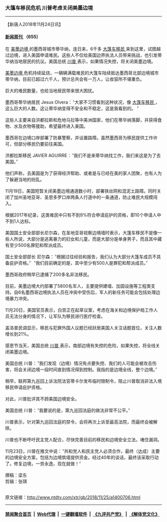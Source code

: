 ### 大篷车移民危机 川普考虑关闭美墨边境
------------------------

<div class="wysiwyg">
 【新唐人2018年11月24日讯】
 <h4>
  <a href="http://www.ntdtv.com/xtr/gb/articlelistbytag_新闻周刊.html" target="_blank">
   新闻周刊
  </a>
  （655）
 </h4>
 在
 <a href="http://www.ntdtv.com/xtr/gb/articlelistbytag_美墨边境.html" target="_blank">
  美墨边境
 </a>
 的墨西哥城市蒂华纳，连日来，6千多
 <a href="http://www.ntdtv.com/xtr/gb/articlelistbytag_大篷车移民.html" target="_blank">
  大篷车移民
 </a>
 来到这里，试图越过边境，进入美国申请难民。这些人不仅给美国边界执法人员带来挑战，也引发蒂华纳当地居民的抗议。美国总统
 <a href="http://www.ntdtv.com/xtr/gb/articlelistbytag_川普.html" target="_blank">
  川普
 </a>
 表示，如果情况失控，将关闭美墨边境。
 <br/>
 <br/>
 <a href="http://www.ntdtv.com/xtr/gb/articlelistbytag_美墨边境.html" target="_blank">
  美墨边境
 </a>
 危机持续延烧，一辆辆满载难民的大篷车陆续抵达墨西哥北部边境城市蒂华纳，目前已超过六千人，预计总共会有一万人，让收容所不堪重负。
 <br/>
 <br/>
 巨大的难民数量，也给当地居民带来很大困扰。
 <br/>
 <br/>
 墨西哥蒂华纳居民 Jesus Olvera：〝大家不习惯看到这种状况，像
 <a href="http://www.ntdtv.com/xtr/gb/articlelistbytag_大篷车移民.html" target="_blank">
  大篷车移民
 </a>
 ，这么巨大的人数。这让蒂华纳变得不安全和不稳定，这是我看到的。 〞
 <br/>
 <br/>
 这些人主要来自洪都拉斯和危地马拉等中美洲国家，他们在蒂华纳落脚，并获得食物、水及衣物等援助，希望最终进入美国。
 <br/>
 <br/>
 墨西哥在边境口岸部署了防暴警察，并设置路障。虽然墨西哥为移民提供工作许可，但部分移民仍要前往美国。
 <br/>
 <br/>
 洪都拉斯移民 JAVIER AGUIRRE：〝我们不是来蒂华纳找工作，我们来这是为了去美国。〞
 <br/>
 <br/>
 他们声称，去美国是为了获得经济帮助、或者是与已经在美的家人团聚，也有人为了躲避当地的纷乱。
 <br/>
 <br/>
 11月19日，美国短暂关闭美墨边境通道数小时，部署铁丝网和混泥土路障。同时关闭了加州圣地亚哥、圣思多罗口岸两条人行道中的一条通道，防止难民大规模闯入。
 <br/>
 <br/>
 根据2017年纪录，这类难民中只有不到9%符合申请庇护的资格，即10个申请人中不到1人达标。
 <br/>
 <br/>
 美国国土安全部部长尼尔森，在圣地亚哥视察边境墙时表示，大篷车移民不是像一些人所说，大部分是逃离暴力的妇女和儿童，而是大部分是单身男子，而且其中藏有至少500名罪犯和帮派成员。
 <br/>
 <br/>
 国土安全部部长 尼尔森：〝根据过往经验和报告，我们认为大部分大篷车成员不具备庇护资格。〞〝我们目前确定的是，其中至少有500人是罪犯和帮派成员。〞
 <br/>
 <br/>
 墨西哥政府稍早已逮捕了200多名非法移民。
 <br/>
 <br/>
 目前，美墨边境大约部署了5800名军人，主要提供建墙、加固设施等工程类支持。自6名墨西哥边境执法人员在冲突中受伤后，军人的新任务可能会包括处理边境暴力冲突。
 <br/>
 <br/>
 11月20日，美国官员表示，白宫正在起草议案，考虑在海关和边境保护局工作人员无法分身的情况下，让军队为移民进行医疗检查。
 <br/>
 <br/>
 盖洛普民调显示，移民与犯罪外国人议题已经跃居美国人关注话题首位，关注人数增长到21%。
 <br/>
 <br/>
 感恩节当天，美国总统
 <a href="http://www.ntdtv.com/xtr/gb/articlelistbytag_川普.html" target="_blank">
  川普
 </a>
 表示，南部边境有失控的危险，如果失控，将全线关闭美墨边境。
 <br/>
 <br/>
 美国总统 川普：〝我们发现（边境）情况有点要失控、我们的人可能会被攻击伤害，将会关闭边境一段时间直到情况得到控制。我指的是边境全线，整个边境。〞
 <br/>
 <br/>
 稍早，联邦第九巡回上诉法院法官蒂卡尔发布临时限制令，阻止川普取消非法入境移民申请庇护资格。
 <br/>
 <br/>
 对此，川普批评其不顾美国边境安全。
 <br/>
 <br/>
 美国总统 川普：〝我要说的是，第九巡回法庭的做法非常不公平。〞
 <br/>
 <br/>
 川普表示，针对第九巡回法庭的禁令，会将再次上诉至最高法院，而最终会被解除。
 <br/>
 <br/>
 川普也不断呼吁民主党人配合，尽快完善目前的移民和边境安全立法，堵住漏洞。
 <br/>
 <br/>
 11月23日，川普在推文中说：〝共和党人和民主党人必须合作，最终（达成）主要的边境安全方案，包括为边境筑墙提供资金。经过40年的谈话，最终该采取行动了。修复边境，一劳永逸，现在就做！〞
 <br/>
 <br/>
 撰稿：梁东
 <br/>
 剪辑：张琪
</div>

<br/>原文链接：http://www.ntdtv.com/xtr/gb/2018/11/25/a1400706.html


------------------------
#### [禁闻聚合首页](https://github.com/gfw-breaker/banned-news/blob/master/README.md) &nbsp;|&nbsp; [Web代理](https://github.com/gfw-breaker/open-proxy/blob/master/README.md) &nbsp;|&nbsp; [一键翻墙软件](https://github.com/gfw-breaker/nogfw/blob/master/README.md) &nbsp;|&nbsp; [《九评共产党》](https://github.com/gfw-breaker/9ping.md/blob/master/README.md#九评之一评共产党是什么) &nbsp;|&nbsp; [《解体党文化》](https://github.com/gfw-breaker/jtdwh.md/blob/master/README.md#绪论)